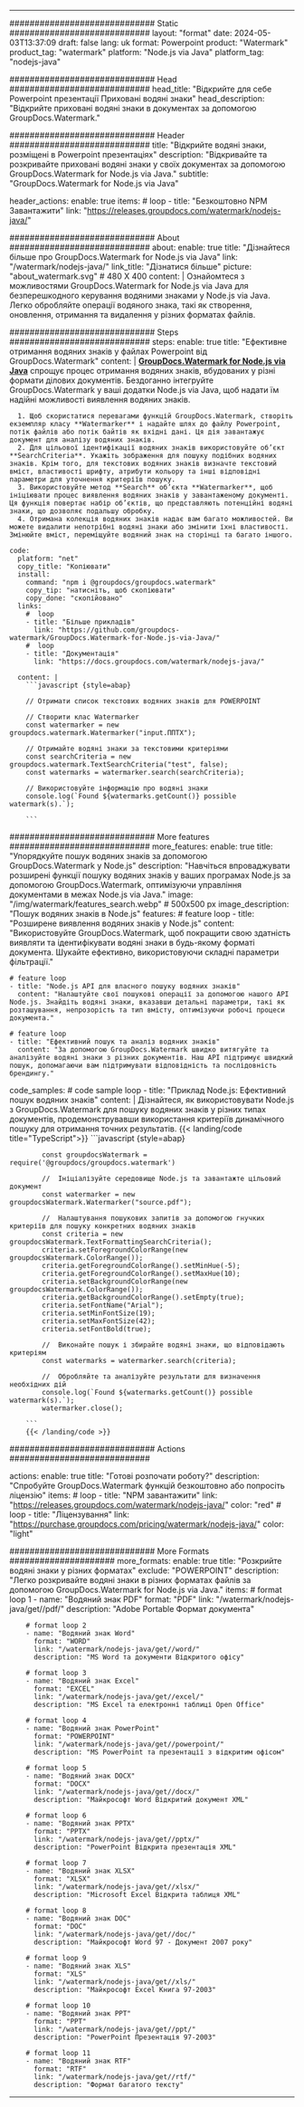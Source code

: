 
---
############################# Static ############################
layout: "format"
date:  2024-05-03T13:37:09
draft: false
lang: uk
format: Powerpoint
product: "Watermark"
product_tag: "watermark"
platform: "Node.js via Java"
platform_tag: "nodejs-java"

############################# Head ############################
head_title: "Відкрийте для себе Powerpoint презентації Приховані водяні знаки"
head_description: "Відкрийте приховані водяні знаки в документах за допомогою GroupDocs.Watermark."

############################# Header ############################
title: "Відкрийте водяні знаки, розміщені в Powerpoint презентаціях" 
description: "Відкривайте та розкривайте приховані водяні знаки у своїх документах за допомогою GroupDocs.Watermark for Node.js via Java."
subtitle: "GroupDocs.Watermark for Node.js via Java" 

header_actions:
  enable: true
  items:
    #  loop
    - title: "Безкоштовно NPM Завантажити"
      link: "https://releases.groupdocs.com/watermark/nodejs-java/"
      
############################# About ############################
about:
    enable: true
    title: "Дізнайтеся більше про GroupDocs.Watermark for Node.js via Java"
    link: "/watermark/nodejs-java/"
    link_title: "Дізнатися більше"
    picture: "about_watermark.svg" # 480 X 400
    content: |
       Ознайомтеся з можливостями GroupDocs.Watermark for Node.js via Java для безперешкодного керування водяними знаками у Node.js via Java. Легко обробляйте операції водяного знака, такі як створення, оновлення, отримання та видалення у різних форматах файлів.

############################# Steps ############################
steps:
    enable: true
    title: "Ефективне отримання водяних знаків у файлах Powerpoint від GroupDocs.Watermark"
    content: |
      **[GroupDocs.Watermark for Node.js via Java](https://products.groupdocs.com/watermark/nodejs-java/)** спрощує процес отримання водяних знаків, вбудованих у різні формати ділових документів. Бездоганно інтегруйте GroupDocs.Watermark у ваші додатки Node.js via Java, щоб надати їм надійні можливості виявлення водяних знаків.
      
      1. Щоб скористатися перевагами функцій GroupDocs.Watermark, створіть екземпляр класу **Watermarker** і надайте шлях до файлу Powerpoint, потік файлів або потік байтів як вхідні дані. Ця дія завантажує документ для аналізу водяних знаків.
      2. Для цільової ідентифікації водяних знаків використовуйте об’єкт **SearchCriteria**. Укажіть зображення для пошуку подібних водяних знаків. Крім того, для текстових водяних знаків визначте текстовий вміст, властивості шрифту, атрибути кольору та інші відповідні параметри для уточнення критеріїв пошуку.
      3. Використовуйте метод **Search** об’єкта **Watermarker**, щоб ініціювати процес виявлення водяних знаків у завантаженому документі. Ця функція повертає набір об’єктів, що представляють потенційні водяні знаки, що дозволяє подальшу обробку.
      4. Отримана колекція водяних знаків надає вам багато можливостей. Ви можете видалити непотрібні водяні знаки або змінити їхні властивості. Змінюйте вміст, переміщуйте водяний знак на сторінці та багато іншого.
   
    code:
      platform: "net"
      copy_title: "Копіювати"
      install:
        command: "npm i @groupdocs/groupdocs.watermark"
        copy_tip: "натисніть, щоб скопіювати"
        copy_done: "скопійовано"
      links:
        #  loop
        - title: "Більше прикладів"
          link: "https://github.com/groupdocs-watermark/GroupDocs.Watermark-for-Node.js-via-Java/"
        #  loop
        - title: "Документація"
          link: "https://docs.groupdocs.com/watermark/nodejs-java/"
          
      content: |
        ```javascript {style=abap}

        // Отримати список текстових водяних знаків для POWERPOINT

        // Створити клас Watermarker
        const watermarker = new groupdocs.watermark.Watermarker("input.ППТХ");
        
        // Отримайте водяні знаки за текстовими критеріями
        const searchCriteria = new groupdocs.watermark.TextSearchCriteria("test", false);
        const watermarks = watermarker.search(searchCriteria);

        // Використовуйте інформацію про водяні знаки
        console.log(`Found ${watermarks.getCount()} possible watermark(s).`);
        
        ```            

############################# More features ############################
more_features:
  enable: true
  title: "Упорядкуйте пошук водяних знаків за допомогою GroupDocs.Watermark у Node.js"
  description: "Навчіться впроваджувати розширені функції пошуку водяних знаків у ваших програмах Node.js за допомогою GroupDocs.Watermark, оптимізуючи управління документами в межах Node.js via Java."
  image: "/img/watermark/features_search.webp" # 500x500 px
  image_description: "Пошук водяних знаків в Node.js"
  features:
    # feature loop
    - title: "Розширене виявлення водяних знаків у Node.js"
      content: "Використовуйте GroupDocs.Watermark, щоб покращити свою здатність виявляти та ідентифікувати водяні знаки в будь-якому форматі документа. Шукайте ефективно, використовуючи складні параметри фільтрації."

    # feature loop
    - title: "Node.js API для власного пошуку водяних знаків"
      content: "Налаштуйте свої пошукові операції за допомогою нашого API Node.js. Знайдіть водяні знаки, вказавши детальні параметри, такі як розташування, непрозорість та тип вмісту, оптимізуючи робочі процеси документа."

    # feature loop
    - title: "Ефективний пошук та аналіз водяних знаків"
      content: "За допомогою GroupDocs.Watermark швидко витягуйте та аналізуйте водяні знаки з різних документів. Наш API підтримує швидкий пошук, допомагаючи вам підтримувати відповідність та послідовність брендингу."
      
  code_samples:
    # code sample loop
    - title: "Приклад Node.js: Ефективний пошук водяних знаків"
      content: |
        Дізнайтеся, як використовувати Node.js з GroupDocs.Watermark для пошуку водяних знаків у різних типах документів, продемонструвавши використання критеріїв динамічного пошуку для отримання точних результатів.
        {{< landing/code title="TypeScript">}}
        ```javascript {style=abap}
        
            const groupdocsWatermark = require('@groupdocs/groupdocs.watermark')

            //  Ініціалізуйте середовище Node.js та завантажте цільовий документ
            const watermarker = new groupdocsWatermark.Watermarker("source.pdf");

            //  Налаштування пошукових запитів за допомогою гнучких критеріїв для пошуку конкретних водяних знаків
            const criteria = new groupdocsWatermark.TextFormattingSearchCriteria();
            criteria.setForegroundColorRange(new groupdocsWatermark.ColorRange());
            criteria.getForegroundColorRange().setMinHue(-5);
            criteria.getForegroundColorRange().setMaxHue(10);
            criteria.setBackgroundColorRange(new groupdocsWatermark.ColorRange());
            criteria.getBackgroundColorRange().setEmpty(true);
            criteria.setFontName("Arial");
            criteria.setMinFontSize(19);
            criteria.setMaxFontSize(42);
            criteria.setFontBold(true);
  
            //  Виконайте пошук і збирайте водяні знаки, що відповідають критеріям
            const watermarks = watermarker.search(criteria);

            //  Обробляйте та аналізуйте результати для визначення необхідних дій
            console.log(`Found ${watermarks.getCount()} possible watermark(s).`);
            watermarker.close();

        ```
        {{< /landing/code >}}


############################# Actions ############################

actions:
  enable: true
  title: "Готові розпочати роботу?"
  description: "Спробуйте GroupDocs.Watermark функцій безкоштовно або попросіть ліцензію"
  items:
    #  loop
    - title: "NPM завантажити"
      link: "https://releases.groupdocs.com/watermark/nodejs-java/"
      color: "red"
        #  loop
    - title: "Ліцензування"
      link: "https://purchase.groupdocs.com/pricing/watermark/nodejs-java/"
      color: "light"


############################# More Formats #####################
more_formats:
    enable: true
    title: "Розкрийте водяні знаки у різних форматах"
    exclude: "POWERPOINT"
    description: "Легко розкривайте водяні знаки в різних форматах файлів за допомогою GroupDocs.Watermark for Node.js via Java."
    items: 
        # format loop 1
        - name: "Водяний знак PDF"
          format: "PDF"
          link: "/watermark/nodejs-java/get//pdf/"
          description: "Adobe Portable Формат документа"

        # format loop 2
        - name: "Водяний знак Word"
          format: "WORD"
          link: "/watermark/nodejs-java/get//word/"
          description: "MS Word та документи Відкритого офісу"
          
        # format loop 3
        - name: "Водяний знак Excel"
          format: "EXCEL"
          link: "/watermark/nodejs-java/get//excel/"
          description: "MS Excel та електронні таблиці Open Office"

        # format loop 4
        - name: "Водяний знак PowerPoint"
          format: "POWERPOINT"
          link: "/watermark/nodejs-java/get//powerpoint/"
          description: "MS PowerPoint та презентації з відкритим офісом"

        # format loop 5
        - name: "Водяний знак DOCX"
          format: "DOCX"
          link: "/watermark/nodejs-java/get//docx/"
          description: "Майкрософт Word Відкритий документ XML"
          
        # format loop 6
        - name: "Водяний знак PPTX"
          format: "PPTX"
          link: "/watermark/nodejs-java/get//pptx/"
          description: "PowerPoint Відкрита презентація XML"
          
        # format loop 7
        - name: "Водяний знак XLSX"
          format: "XLSX"
          link: "/watermark/nodejs-java/get//xlsx/"
          description: "Microsoft Excel Відкрита таблиця XML"

        # format loop 8
        - name: "Водяний знак DOC"
          format: "DOC"
          link: "/watermark/nodejs-java/get//doc/"
          description: "Майкрософт Word 97 - Документ 2007 року"

        # format loop 9
        - name: "Водяний знак XLS"
          format: "XLS"
          link: "/watermark/nodejs-java/get//xls/"
          description: "Майкрософт Excel Книга 97-2003"

        # format loop 10
        - name: "Водяний знак PPT"
          format: "PPT"
          link: "/watermark/nodejs-java/get//ppt/"
          description: "PowerPoint Презентація 97-2003"

        # format loop 11
        - name: "Водяний знак RTF"
          format: "RTF"
          link: "/watermark/nodejs-java/get//rtf/"
          description: "Формат багатого тексту"

---